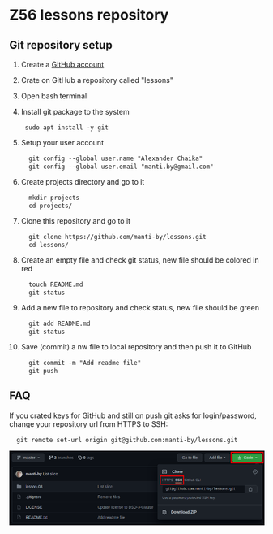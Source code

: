 Z56 lessons repository
====


Git repository setup
----

1. Create a [GitHub account](https://github.com/signup)

2. Crate on GitHub a repository called "lessons"
   
2. Open bash terminal

3. Install git package to the system

        sudo apt install -y git

4. Setup your user account

         git config --global user.name "Alexander Chaika"
         git config --global user.email "manti.by@gmail.com"

5. Create projects directory and go to it

         mkdir projects
         cd projects/

6. Clone this repository and go to it

         git clone https://github.com/manti-by/lessons.git
         cd lessons/

7. Create an empty file and check git status, new file should be colored in red

         touch README.md
         git status

8. Add a new file to repository and check status, new file should be green 

         git add README.md
         git status

9. Save (commit) a nw file to local repository and then push it to GitHub

         git commit -m "Add readme file"
         git push


FAQ
----

If you crated keys for GitHub and still on push git asks for login/password,
change your repository url from HTTPS to SSH:

      git remote set-url origin git@github.com:manti-by/lessons.git

![git+ssh](media/git_ssh.png)
